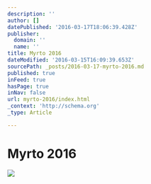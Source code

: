 ```yaml
---
description: ''
author: []
datePublished: '2016-03-17T18:06:39.428Z'
publisher:
  domain: ''
  name: ''
title: Myrto 2016
dateModified: '2016-03-15T16:09:39.653Z'
sourcePath: _posts/2016-03-17-myrto-2016.md
published: true
inFeed: true
hasPage: true
inNav: false
url: myrto-2016/index.html
_context: 'http://schema.org'
_type: Article

---
```

# Myrto 2016
![](https://the-grid-user-content.s3-us-west-2.amazonaws.com/1b0a94aa-5910-4c22-a7e5-ba22a6f9f793.png)